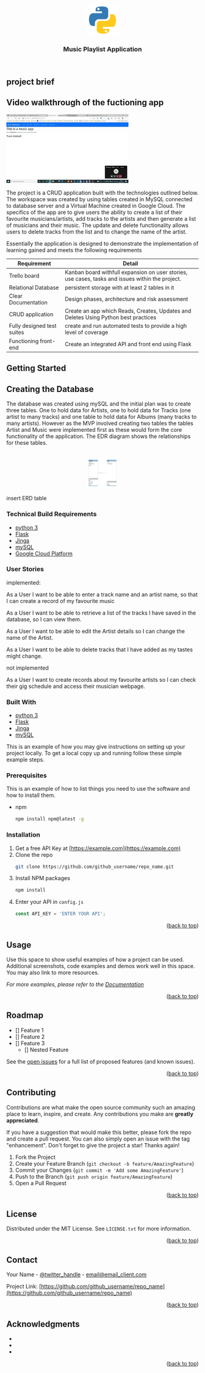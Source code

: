 <div id="top"></div>


<!-- PROJECT LOGO -->
<br />
<div align="center">
    <img src="/images/4375050_logo_python_icon.svg" alt="Logo" width="80" height="80">
</div>

<h3 align="center">Music Playlist Application</h3>
  <br>
  
<!-- ABOUT THE PROJECT -->
## project brief

## Video walkthrough of the fuctioning app
   <span align="center"> [![Music application](images/musicapp.jpg)](https://youtu.be/yawTCBhiI3M) </span>

The project is a CRUD application built with the technologies outlined below.  The workspace was created by using tables created in MySQL connected to database server and a Virtual Machine created in Google Cloud.  The specifics of the app are to give users the ability to create a list of their favourite musicians/artists, add tracks to the artists and then generate a list of musicians and their music.  The update and delete functionality allows users to delete tracks from the list and to change the name of the artist.

Essentially the application is designed to demonstrate the implementation of learning gained and meets the following requirements

| Requirement | Detail |
| --- | --- |
| Trello board  | Kanban board withfull expansion on user stories, use cases, tasks and issues within the project.|
| Relational Database | persistent storage with at least 2 tables in it |
| Clear Documentation | Design phases, architecture and risk assessment |
| CRUD application | Create an app which Reads, Creates, Updates and Deletes Using Python best practices |
| Fully designed test suites | create and run automated tests to provide a high level of coverage |
| Functioning front-end | Create an integrated API and front end using Flask |

## Getting Started



## Creating the Database

The database was created using mySQL and the initial plan was to create three tables.  One to hold data for Artists, one to hold data for Tracks (one artist to many tracks) and one table to hold data for Albums (many tracks to many artists).  However as the MVP involved creating two tables the tables Artist and Music were implemented first as these would form the core functionality of the application.  The EDR diagram shows the relationships for these tables.

<br />
<div align="center">
    <img src="images/ERD_model.png" alt="Logo" width="80" height="80">
</div>

insert ERD table




### Technical Build Requirements

* [python 3 ](https://www.python.org/about/)
* [Flask](https://flask.palletsprojects.com/en/2.1.x/?msclkid=9eb344a1b67511ec879f0992ab58cf87#user-s-guide)
* [Jinga](https://palletsprojects.com/p/jinja/)
* [mySQL](https://dev.mysql.com/doc/)
* [Google Cloud Platform](https://cloud.google.com/docs)



### User Stories 

implemented:

As a User I want to be able to enter a track name and an artist name, so that I can create a record of my favourite music

As a User I want to be able to retrieve a list of the tracks I have saved in the database, so I can view them.

As a User I want to be able to edit the Artist details so I can change the name of the Artist.

As a User I want to be able to delete tracks that I have added as my tastes might change.

not implemented

As a User I want to create records about my favourite artists so I can check their gig schedule and access their musician webpage.

### Built With

* [python 3 ](https://www.python.org/about/)
* [Flask](https://flask.palletsprojects.com/en/2.1.x/?msclkid=9eb344a1b67511ec879f0992ab58cf87#user-s-guide)
* [Jinga](https://palletsprojects.com/p/jinja/)
* [mySQL](https://dev.mysql.com/doc/)







<!-- GETTING STARTED -->


This is an example of how you may give instructions on setting up your project locally.
To get a local copy up and running follow these simple example steps.

### Prerequisites

This is an example of how to list things you need to use the software and how to install them.
* npm
  ```sh
  npm install npm@latest -g
  ```

### Installation

1. Get a free API Key at [https://example.com](https://example.com)
2. Clone the repo
   ```sh
   git clone https://github.com/github_username/repo_name.git
   ```
3. Install NPM packages
   ```sh
   npm install
   ```
4. Enter your API in `config.js`
   ```js
   const API_KEY = 'ENTER YOUR API';
   ```

<p align="right">(<a href="#top">back to top</a>)</p>



<!-- USAGE EXAMPLES -->
## Usage

Use this space to show useful examples of how a project can be used. Additional screenshots, code examples and demos work well in this space. You may also link to more resources.

_For more examples, please refer to the [Documentation](https://example.com)_

<p align="right">(<a href="#top">back to top</a>)</p>



<!-- ROADMAP -->
## Roadmap

- [] Feature 1
- [] Feature 2
- [] Feature 3
    - [] Nested Feature

See the [open issues](https://github.com/github_username/repo_name/issues) for a full list of proposed features (and known issues).

<p align="right">(<a href="#top">back to top</a>)</p>



<!-- CONTRIBUTING -->
## Contributing

Contributions are what make the open source community such an amazing place to learn, inspire, and create. Any contributions you make are **greatly appreciated**.

If you have a suggestion that would make this better, please fork the repo and create a pull request. You can also simply open an issue with the tag "enhancement".
Don't forget to give the project a star! Thanks again!

1. Fork the Project
2. Create your Feature Branch (`git checkout -b feature/AmazingFeature`)
3. Commit your Changes (`git commit -m 'Add some AmazingFeature'`)
4. Push to the Branch (`git push origin feature/AmazingFeature`)
5. Open a Pull Request

<p align="right">(<a href="#top">back to top</a>)</p>



<!-- LICENSE -->
## License

Distributed under the MIT License. See `LICENSE.txt` for more information.

<p align="right">(<a href="#top">back to top</a>)</p>



<!-- CONTACT -->
## Contact

Your Name - [@twitter_handle](https://twitter.com/twitter_handle) - email@email_client.com

Project Link: [https://github.com/github_username/repo_name](https://github.com/github_username/repo_name)

<p align="right">(<a href="#top">back to top</a>)</p>



<!-- ACKNOWLEDGMENTS -->
## Acknowledgments

* []()
* []()
* []()

<p align="right">(<a href="#top">back to top</a>)</p>



<!-- MARKDOWN LINKS & IMAGES -->
<!-- https://www.markdownguide.org/basic-syntax/#reference-style-links -->
[contributors-shield]: https://img.shields.io/github/contributors/github_username/repo_name.svg?style=for-the-badge
[contributors-url]: https://github.com/github_username/repo_name/graphs/contributors
[forks-shield]: https://img.shields.io/github/forks/github_username/repo_name.svg?style=for-the-badge
[forks-url]: https://github.com/github_username/repo_name/network/members
[stars-shield]: https://img.shields.io/github/stars/github_username/repo_name.svg?style=for-the-badge
[stars-url]: https://github.com/github_username/repo_name/stargazers
[issues-shield]: https://img.shields.io/github/issues/github_username/repo_name.svg?style=for-the-badge
[issues-url]: https://github.com/github_username/repo_name/issues
[license-shield]: https://img.shields.io/github/license/github_username/repo_name.svg?style=for-the-badge
[license-url]: https://github.com/github_username/repo_name/blob/master/LICENSE.txt
[linkedin-shield]: https://img.shields.io/badge/-LinkedIn-black.svg?style=for-the-badge&logo=linkedin&colorB=555
[linkedin-url]: https://linkedin.com/in/linkedin_username
[product-screenshot]: images/screenshot.png
